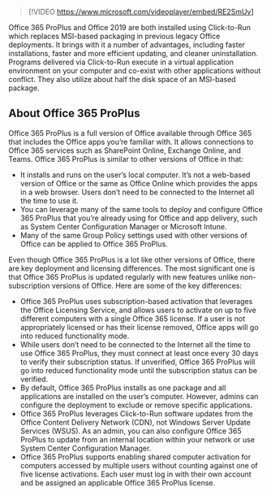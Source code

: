 > [!VIDEO https://www.microsoft.com/videoplayer/embed/RE2SmUv]

Office 365 ProPlus and Office 2019 are both installed using Click-to-Run which replaces MSI-based packaging in previous legacy Office deployments. It brings with it a number of advantages, including faster installations, faster and more efficient updating, and cleaner uninstallation. Programs delivered via Click-to-Run execute in a virtual application environment on your computer and co-exist with other applications without conflict. They also utilize about half the disk space of an MSI-based package.

## About Office 365 ProPlus

Office 365 ProPlus is a full version of Office available through Office 365 that includes the Office apps you’re familiar with. It allows connections to Office 365 services such as SharePoint Online, Exchange Online, and Teams. Office 365 ProPlus is similar to other versions of Office in that:

- It installs and runs on the user’s local computer. It’s not a web-based version of Office or the same as Office Online which provides the apps in a web browser. Users don’t need to be connected to the Internet all the time to use it.
- You can leverage many of the same tools to deploy and configure Office 365 ProPlus that you’re already using for Office and app delivery, such as System Center Configuration Manager or Microsoft Intune.
- Many of the same Group Policy settings used with other versions of Office can be applied to Office 365 ProPlus.

Even though Office 365 ProPlus is a lot like other versions of Office, there are key deployment and licensing differences. The most significant one is that Office 365 ProPlus is updated regularly with new features unlike non-subscription versions of Office. Here are some of the key differences:

- Office 365 ProPlus uses subscription-based activation that leverages the Office Licensing Service, and allows users to activate on up to five different computers with a single Office 365 license. If a user is not appropriately licensed or has their license removed, Office apps will go into reduced functionality mode.
- While users don’t need to be connected to the Internet all the time to use Office 365 ProPlus, they must connect at least once every 30 days to verify their subscription status. If unverified, Office 365 ProPlus will go into reduced functionality mode until the subscription status can be verified.
- By default, Office 365 ProPlus installs as one package and all applications are installed on the user’s computer. However, admins can configure the deployment to exclude or remove specific applications.
- Office 365 ProPlus leverages Click-to-Run software updates from the Office Content Delivery Network (CDN), not Windows Server Update Services (WSUS). As an admin, you can also configure Office 365 ProPlus to update from an internal location within your network or use System Center Configuration Manager.
- Office 365 ProPlus supports enabling shared computer activation for computers accessed by multiple users without counting against one of five license activations. Each user must log in with their own account and be assigned an applicable Office 365 ProPlus license.
